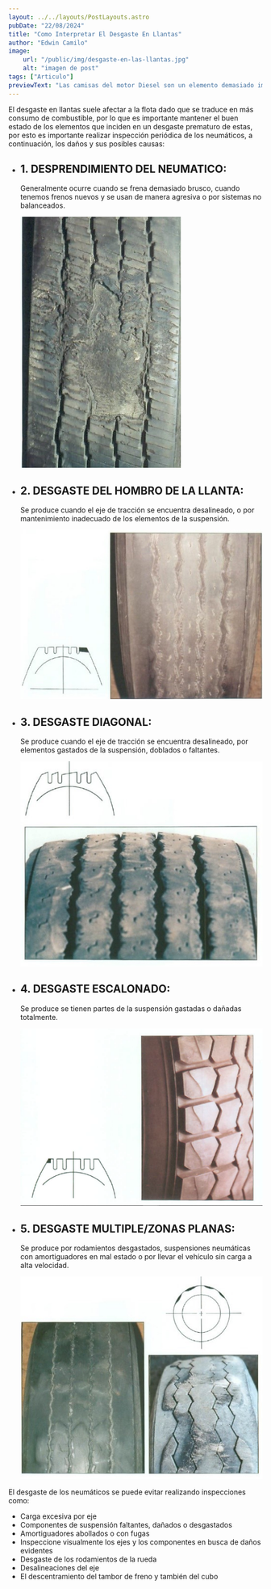 ```yaml
---
layout: ../../layouts/PostLayouts.astro
pubDate: "22/08/2024"
title: "Como Interpretar El Desgaste En Llantas"
author: "Edwin Camilo"
image:
    url: "/public/img/desgaste-en-las-llantas.jpg"
    alt: "imagen de post"
tags: ["Articulo"] 
previewText: "Las camisas del motor Diesel son un elemento demasiado importante en el motor, pues estas son las que alojan los pistones que en conjunto son los que hacen que la combustión suceda. "
---
```


<div class="">

<p class=" text-blog"> El desgaste en llantas suele afectar a la flota dado que se traduce en más consumo de combustible, por lo que es importante mantener el buen estado de los elementos que inciden en un desgaste prematuro de estas, por esto es importante realizar inspección periódica de los neumáticos, a continuación, los daños y sus posibles causas: </p>

<ul class=""> 
    <li class="my-8">
    <h2 class="subtitulos-blog my-2">1. DESPRENDIMIENTO DEL NEUMATICO: </h2>
     <p class="text-blog">Generalmente ocurre cuando se frena demasiado brusco, cuando tenemos frenos nuevos y se usan de manera agresiva o por sistemas no balanceados. </p>
    <img class="rounded-t-lg w-[200px] my-2" src="/public/img/desprendimiento-del-neumatico.jpg" alt=""> </img>
    </li>
    <li  class="my-8">
    <h2 class="subtitulos-blog my-2">2. DESGASTE DEL HOMBRO DE LA LLANTA: </h2>
     <p class="text-blog">Se produce cuando el eje de tracción se encuentra desalineado, o por mantenimiento inadecuado de los elementos de la suspensión. </p>
    <img class="rounded-t-lg w-[200px]" src="/public/img/desgaste-del-hombro-de-la-llanta.jpg" alt=""> </img>
    </li>
    <li class="my-8">
    <h2 class="subtitulos-blog my-2">3. DESGASTE DIAGONAL: </h2>
     <p class="text-blog">Se produce cuando el eje de tracción se encuentra desalineado, por elementos gastados de la suspensión, doblados o faltantes. </p>
    <img class="rounded-t-lg w-[200px]" src="/public/img/desgaste-diagonal.jpg" alt=""> </img>
    </li>
    <li class="my-8">
    <h2 class="subtitulos-blog my-2">4. DESGASTE ESCALONADO: </h2>
     <p class="text-blog"> Se produce se tienen partes de la suspensión gastadas o dañadas totalmente.</p>
    <img class="rounded-t-lg w-[200px] " src="/public/img/desgaste-escalonado.png" alt=""> </img>
    </li>
    <li class="my-8">
    <h2 class="subtitulos-blog my-2">5. DESGASTE MULTIPLE/ZONAS PLANAS:</h2>
     <p class="text-blog">  Se produce por rodamientos desgastados, suspensiones neumáticas con amortiguadores en mal estado o por llevar el vehículo sin carga a alta velocidad.</p>
    <img class="rounded-t-lg w-[200px] " src="/public/img/desgaste-multiple.jpg" alt=""> </img>
    </li>  
</ul>

<p class="text-blog my-4"> El desgaste de los neumáticos se puede evitar realizando inspecciones como:
<ul class="list-disc list-inside flex flex-col gap-4 text-blog"> 
    <li> Carga excesiva por eje </li>
    <li>Componentes de suspensión faltantes, dañados o desgastados </li> 
    <li>Amortiguadores abollados o con fugas </li> 
    <li>Inspeccione visualmente los ejes y los componentes en busca de daños evidentes </li> 
    <li>Desgaste de los rodamientos de la rueda </li> 
    <li>Desalineaciones del eje </li> 
    <li>El descentramiento del tambor de freno y también del cubo</li>  
</ul>

<div> 




